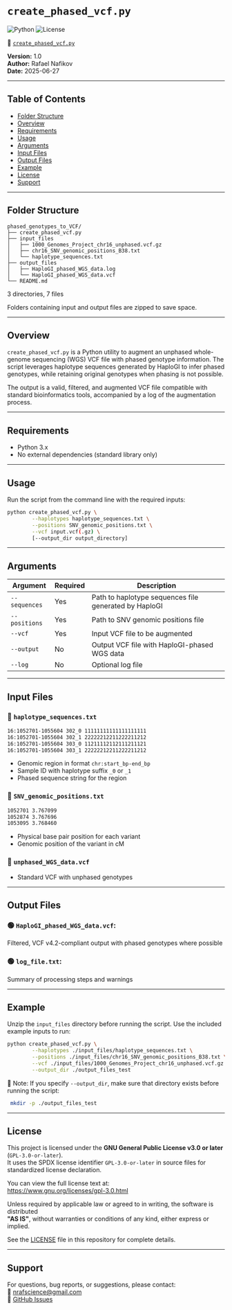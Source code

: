 # `create_phased_vcf.py`

![Python](https://img.shields.io/badge/python-3.x-blue.svg)
![License](https://img.shields.io/badge/license-GPL--3.0-blue)

🔗 [`create_phased_vcf.py`](./create_phased_vcf.py)

**Version:** 1.0  
**Author:** Rafael Nafikov  
**Date:** 2025-06-27

---

## Table of Contents
- [Folder Structure](#folder-structure)
- [Overview](#overview)
- [Requirements](#requirements)
- [Usage](#usage)
- [Arguments](#arguments)
- [Input Files](#input-files)
- [Output Files](#output-files)
- [Example](#example)
- [License](#license)
- [Support](#support)

---

## Folder Structure

```
phased_genotypes_to_VCF/
├── create_phased_vcf.py
├── input_files
│   ├── 1000_Genomes_Project_chr16_unphased.vcf.gz
│   ├── chr16_SNV_genomic_positions_B38.txt
│   └── haplotype_sequences.txt
├── output_files
│   ├── HaploGI_phased_WGS_data.log
│   └── HaploGI_phased_WGS_data.vcf
└── README.md
```

3 directories, 7 files

Folders containing input and output files are zipped to save space.

---

## Overview

`create_phased_vcf.py` is a Python utility to augment an unphased whole-genome sequencing (WGS) VCF file with phased genotype information. The script leverages haplotype sequences generated by HaploGI to infer phased genotypes, while retaining original genotypes when phasing is not possible.

The output is a valid, filtered, and augmented VCF file compatible with standard bioinformatics tools, accompanied by a log of the augmentation process.

---

## Requirements

- Python 3.x  
- No external dependencies (standard library only)

---

## Usage

Run the script from the command line with the required inputs:

```bash
python create_phased_vcf.py \
        --haplotypes haplotype_sequences.txt \
        --positions SNV_genomic_positions.txt \
        --vcf input.vcf(.gz) \
        [--output_dir output_directory]
```
 
---

## Arguments

| Argument      | Required | Description                                         |
|---------------|----------|-----------------------------------------------------|
| `--sequences`   | Yes      | Path to haplotype sequences file generated by HaploGI|
| `--positions`   | Yes      | Path to SNV genomic positions file                  |
| `--vcf`         | Yes      | Input VCF file to be augmented                      |
| `--output`      | No       | Output VCF file with HaploGI-phased WGS data        |
| `--log`         | No       | Optional log file                                   |

---

## Input Files

### 🔷 `haplotype_sequences.txt`
```bash
16:1052701-1055604 302_0 11111111111111111111 
16:1052701-1055604 302_1 22222212211222211212 
16:1052701-1055604 303_0 11211112112111211121 
16:1052701-1055604 303_1 22222212211222211212
```

- Genomic region in format `chr:start_bp-end_bp`
- Sample ID with haplotype suffix `_0` or `_1`
- Phased sequence string for the region

### 🔷 `SNV_genomic_positions.txt`
```bash
1052701 3.767099
1052874 3.767696
1053095 3.768460
```

- Physical base pair position for each variant
- Genomic position of the variant in cM

### 🔷 `unphased_WGS_data.vcf`

- Standard VCF with unphased genotypes

---

## Output Files

### 🟢 `HaploGI_phased_WGS_data.vcf`:  
  Filtered, VCF v4.2-compliant output with phased genotypes where possible

### 🟢 `log_file.txt`:  
  Summary of processing steps and warnings
   
---

## Example

Unzip the `input_files` directory before running the script. Use the included example inputs to run:

```bash
python create_phased_vcf.py \
        --haplotypes ./input_files/haplotype_sequences.txt \
        --positions ./input_files/chr16_SNV_genomic_positions_B38.txt \
        --vcf ./input_files/1000_Genomes_Project_chr16_unphased.vcf.gz \
        --output_dir ./output_files_test
```
📌 Note: If you specify `--output_dir`, make sure that directory exists before running the script:
```bash
 mkdir -p ./output_files_test
```

---

## License

This project is licensed under the **GNU General Public License v3.0 or later** (`GPL-3.0-or-later`).  
It uses the SPDX license identifier `GPL-3.0-or-later` in source files for standardized license declaration.

You can view the full license text at:  
https://www.gnu.org/licenses/gpl-3.0.html

Unless required by applicable law or agreed to in writing, the software is distributed  
**"AS IS"**, without warranties or conditions of any kind, either express or implied.

See the [LICENSE](LICENSE) file in this repository for complete details.

---

## Support

For questions, bug reports, or suggestions, please contact:  
📧 nrafscience@gmail.com  
🔗 [GitHub Issues](https://github.com/RafPrograms/HaploGI/issues)

